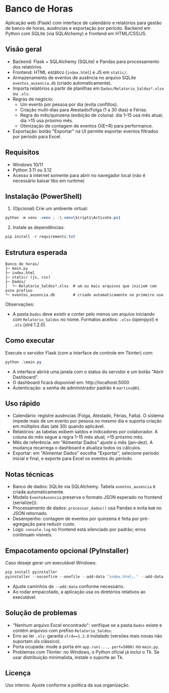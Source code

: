 # Banco de Horas

Aplicação web (Flask) com interface de calendário e relatórios para gestão de banco de horas, ausências e exportação por período. Backend em Python com SQLite (via SQLAlchemy) e frontend em HTML/CSS/JS.

## Visão geral

- Backend: Flask + SQLAlchemy (SQLite) e Pandas para processamento dos relatórios.
- Frontend: HTML estático (`index.html`) e JS em `static/`.
- Armazenamento de eventos de ausência no arquivo SQLite `eventos_ausencia.db` (criado automaticamente).
- Importa relatórios a partir de planilhas em `Dados/Relatorio_Saldos*.xlsx` ou `.xls`.
- Regras de negócio:
  - Um evento por pessoa por dia (evita conflitos).
  - Criação multi-dias para Atestado/Folga (1 a 30 dias) e Férias.
  - Regra do mês/quinzena (exibição de coluna): dia 1–15 usa mês atual; dia >15 usa próximo mês.
  - Otimização de contagem de eventos O(E+R) para performance.
- Exportação: botão "Exportar" na UI permite exportar eventos filtrados por período para Excel.

## Requisitos

- Windows 10/11
- Python 3.11 ou 3.12
- Acesso à internet somente para abrir no navegador local (não é necessário baixar libs em runtime)

## Instalação (PowerShell)

1. (Opcional) Crie um ambiente virtual:

```powershell
python -m venv .venv ; .\.venv\Scripts\Activate.ps1
```

2. Instale as dependências:

```powershell
pip install -r requirements.txt
```

## Estrutura esperada

```
Banco de horas/
├─ main.py
├─ index.html
├─ static/ (js, css)
├─ Dados/
│  └─ Relatorio_Saldos*.xlsx  # um ou mais arquivos que iniciem com esse prefixo
└─ eventos_ausencia.db        # criado automaticamente no primeiro uso
```

Observações:
- A pasta `Dados` deve existir e conter pelo menos um arquivo iniciando com `Relatorio_Saldos` no nome. Formatos aceitos: `.xlsx` (openpyxl) e `.xls` (xlrd 1.2.0).

## Como executar

Execute o servidor Flask (com a interface de controle em Tkinter) com:

```powershell
python .\main.py
```

- A interface abrirá uma janela com o status do servidor e um botão "Abrir Dashboard".
- O dashboard ficará disponível em: http://localhost:5000
- Autenticação: a senha de administrador padrão é `martins@01`.

## Uso rápido

- Calendário: registre ausências (Folga, Atestado, Férias, Falta). O sistema impede mais de um evento por pessoa no mesmo dia e suporta criação em múltiplos dias (até 30) quando aplicável.
- Relatórios: as tabelas exibem saldos e indicadores por colaborador. A coluna do mês segue a regra 1–15 mês atual; >15 próximo mês.
- Mês de referência: em "Alimentar Dados" ajuste o mês (jan–dez). A mudança recarrega o dashboard e atualiza todos os cálculos.
- Exportar: em "Alimentar Dados" escolha "Exportar", selecione período inicial e final, e exporte para Excel os eventos do período.

## Notas técnicas

- Banco de dados: SQLite via SQLAlchemy. Tabela `eventos_ausencia` é criada automaticamente.
- Modelo `EventoAusencia` preserva o formato JSON esperado no frontend (serialize()).
- Processamento de dados: `processar_dados()` usa Pandas e evita `NaN` no JSON retornado.
- Desempenho: contagem de eventos por quinzena é feita por pré-agregação para reduzir custo.
- Logs: `console.log` no frontend está silenciado por padrão; erros continuam visíveis.

## Empacotamento opcional (PyInstaller)

Caso deseje gerar um executável Windows:

```powershell
pip install pyinstaller
pyinstaller --noconfirm --onefile --add-data "index.html;." --add-data "static;static" --add-data "favicon.ico;." --add-data "Dados;Dados" main.py
```

- Ajuste caminhos de `--add-data` conforme necessário.
- Ao rodar empacotado, a aplicação usa os diretórios relativos ao executável.

## Solução de problemas

- "Nenhum arquivo Excel encontrado": verifique se a pasta `Dados` existe e contém arquivos com prefixo `Relatorio_Saldos`.
- Erro ao ler `.xls`: garanta `xlrd==1.2.0` instalado (versões mais novas não suportam xls clássico).
- Porta ocupada: mude a porta em `app.run(..., port=5000)` no `main.py`.
- Problemas com Tkinter: no Windows, o Python oficial já inclui o Tk. Se usar distribuição minimalista, instale o suporte ao Tk.

## Licença

Uso interno. Ajuste conforme a política da sua organização.
